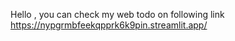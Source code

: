 Hello ,
  you can check my web todo on following link 
  https://nypgrmbfeekqpprk6k9pin.streamlit.app/

